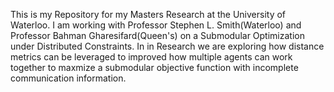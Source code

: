 This is my Repository for my Masters Research at the University of Waterloo.
I am working with Professor Stephen L. Smith(Waterloo) and Professor Bahman Gharesifard(Queen's) on a Submodular Optimization under Distributed Constraints. In in Research we are exploring how distance metrics can be leveraged to improved how multiple agents can work together to maxmize a submodular objective function with incomplete communication information.

